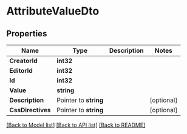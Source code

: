 # AttributeValueDto

## Properties

Name | Type | Description | Notes
------------ | ------------- | ------------- | -------------
**CreatorId** | **int32** |  | 
**EditorId** | **int32** |  | 
**Id** | **int32** |  | 
**Value** | **string** |  | 
**Description** | Pointer to **string** |  | [optional] 
**CssDirectives** | Pointer to **string** |  | [optional] 

[[Back to Model list]](../README.md#documentation-for-models) [[Back to API list]](../README.md#documentation-for-api-endpoints) [[Back to README]](../README.md)


